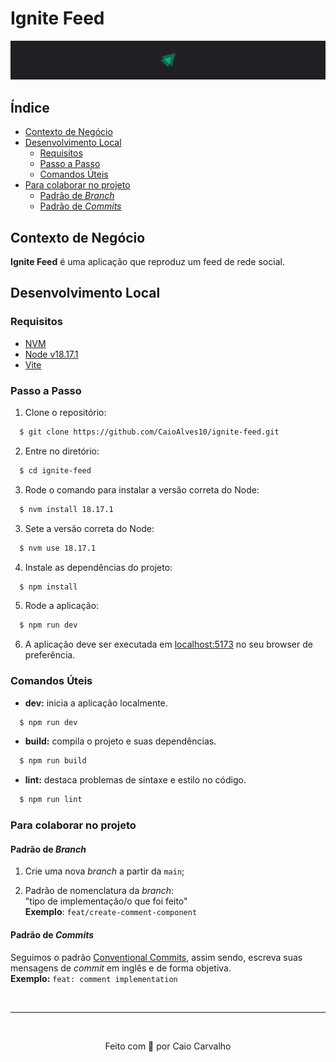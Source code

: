 <h1>Ignite Feed</h1>
<img src=./src/assets/header.svg alt="Logo Ignite Feed" />

## Índice
- [Contexto de Negócio](#contexto-de-negócio)
- [Desenvolvimento Local](#desenvolvimento-local)
    - [Requisitos](#requisitos)
    - [Passo a Passo](#passo-a-passo)
    - [Comandos Úteis](#comandos-úteis)
- [Para colaborar no projeto](#para-colaborar-no-projeto)
    - [Padrão de _Branch_](#padrão-de-branch)
    - [Padrão de _Commits_](#padrão-de-commits)

## Contexto de Negócio

**Ignite Feed** é uma aplicação que reproduz um feed de rede social.

## Desenvolvimento Local

### Requisitos
- [NVM](https://github.com/nvm-sh/nvm#install--update-script)
- [Node v18.17.1](https://nodejs.org/en)
- [Vite](https://vitejs.dev/)

### Passo a Passo

1. Clone o repositório:
```bash
  $ git clone https://github.com/CaioAlves10/ignite-feed.git
```

2. Entre no diretório:
```bash
  $ cd ignite-feed
```

3. Rode o comando para instalar a versão correta do Node:
```bash
  $ nvm install 18.17.1
```

3. Sete a versão correta do Node:
```bash
  $ nvm use 18.17.1
```

4. Instale as dependências do projeto:
```bash
  $ npm install
```

5. Rode a aplicação:
```bash
  $ npm run dev
```

6. A aplicação deve ser executada em [localhost:5173](http://localhost:5173/) no seu browser de preferência.


### Comandos Úteis

- **dev:** inicia a aplicação localmente.
```bash
  $ npm run dev
```

- **build:** compila o projeto e suas dependências.
```bash
  $ npm run build
```

- **lint:** destaca problemas de sintaxe e estilo no código.
```bash
  $ npm run lint
```

### Para colaborar no projeto

#### Padrão de _Branch_

1. Crie uma nova _branch_ a partir da `main`;

2. Padrão de nomenclatura da _branch_:<br>
   "tipo de implementação/o que foi feito"<br>
   **Exemplo**: `feat/create-comment-component`

#### Padrão de _Commits_

Seguimos o padrão [Conventional Commits](https://www.conventionalcommits.org/en/v1.0.0/), assim sendo, escreva suas mensagens de _commit_ em inglês e de forma objetiva.<br>
**Exemplo:** `feat: comment implementation`

<br />

---

<br />

<p align="center">
  Feito com 💙 por Caio Carvalho
</p>
